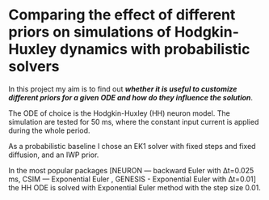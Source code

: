# Comparing the effect of different priors on simulations of Hodgkin-Huxley dynamics with probabilistic solvers

In this project my aim is to find out ***whether it is useful to customize different priors for a given ODE and how do they influence the solution***. 

The ODE of choice is the Hodgkin-Huxley (HH) neuron model. The simulation are tested for 50 ms, where the constant input current is applied during the whole period.

As a probabilistic baseline I chose an EK1 solver with fixed steps and fixed diffusion, and an IWP prior. 

In the most popular packages [NEURON — backward Euler with ∆t=0.025 ms, CSIM — Exponential Euler , GENESIS - Exponential Euler with ∆t=0.01] the HH ODE is solved with Exponential Euler method with the step size 0.01.
